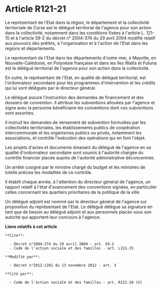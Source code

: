 # Article R121-21

Le représentant de l'Etat dans la région, le département et la collectivité territoriale de Corse est le délégué territorial
de l'agence pour son action dans la collectivité, notamment dans les conditions fixées à l'article L. 121-15 et à l'article
59-2 du décret n° 2004-374 du 29 avril 2004 modifié relatif aux pouvoirs des préfets, à l'organisation et à l'action de
l'Etat dans les régions et départements. 

Le représentant de l'Etat dans les départements d'outre-mer, à Mayotte, en Nouvelle-Calédonie, en Polynésie française et dans
les îles Wallis et Futuna est le délégué territorial de l'agence pour son action dans la collectivité. 

En outre, le représentant de l'Etat, en qualité de délégué territorial, est l'ordonnateur secondaire pour les programmes
d'intervention et les crédits qui lui sont délégués par le directeur général. 

Le délégué assure l'instruction des demandes de financement et des dossiers de convention. Il attribue les subventions
allouées par l'agence et signe avec la personne bénéficiaire les conventions dont ces subventions sont assorties. 

Il instruit les demandes de versement de subvention formulées par les collectivités territoriales, les établissements publics
de coopération intercommunale et les organismes publics ou privés, notamment les associations, et contrôle l'exécution des
opérations qui en font l'objet. 

Les projets d'actes et documents émanant du délégué de l'agence en sa qualité d'ordonnateur secondaire sont soumis à
l'autorité chargée du contrôle financier placée auprès de l'autorité administrative déconcentrée. 

Un arrêté cosigné par le ministre chargé du budget et les ministres de tutelle précise les modalités de ce contrôle. 

Il établit chaque année, à l'attention du directeur général de l'agence, un rapport relatif à l'état d'avancement des
conventions signées, en particulier celles concernant les quartiers prioritaires de la politique de la ville. 

Un délégué adjoint est nommé par le directeur général de l'agence sur proposition du représentant de l'Etat. Le délégué
délègue sa signature en tant que de besoin au délégué adjoint et aux personnels placés sous son autorité qui apportent leur
concours à l'agence.

**Liens relatifs à cet article**

	**Cite**:

	  - Décret n°2004-374 du 29 avril 2004 - art. 59-2
	  - Code de l'action sociale et des familles - art. L121-15

	**Modifié par**:

	  - Décret n°2012-1261 du 13 novembre 2012 - art. 3

	**Cité par**:

	  - Code de l'action sociale et des familles - art. R121-20 (V)
